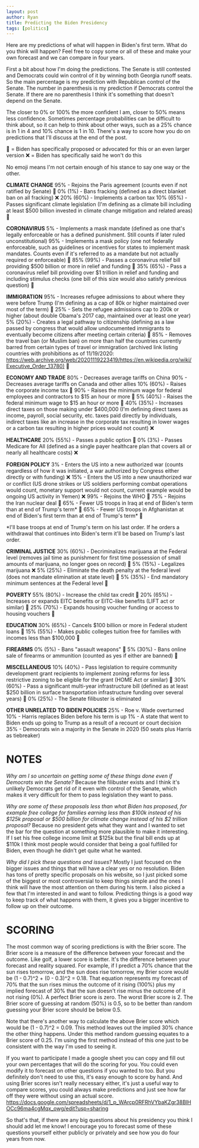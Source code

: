 ```yaml
---
layout: post
author: Ryan
title: Predicting the Biden Presidency
tags: [politics]
---
```

Here are my predictions of what will happen in Biden's first term. What do you think will happen? Feel free to copy some or all of these and make your own forecast and we can compare in four years.

First a bit about how I'm doing the predictions. The Senate is still contested and Democrats could win control of it by winning both Georgia runoff seats. So the main percentage is my prediction with Republican control of the Senate. The number in parenthesis is my prediction if Democrats control the Senate. If there are no parenthesis I think it's something that doesn't depend on the Senate.

The closer to 0% or 100% the more confident I am, closer to 50% means less confidence. Sometimes percentage probabilities can be difficult to think about, so it can help to think about other ways, such as a 25% chance is in 1 in 4 and 10% chance is 1 in 10. There's a way to score how you do on predictions that I'll discuss at the end of the post.

:icecream: = Biden has specifically proposed or advocated for this or an even larger version
:x: = Biden has specifically said he won't do this

No emoji means I'm not certain enough of his stance to say one way or the other.

<b>CLIMATE CHANGE</b>
95% - Rejoins the Paris agreement (counts even if not ratified by Senate) :icecream:
0% (1%) - Bans fracking (defined as a direct blanket ban on all fracking) :x:
20% (60%) - Implements a carbon tax
10% (65%) - Passes significant climate legislation (I'm defining as a climate bill including at least $500 billion invested in climate change mitigation and related areas) :icecream:

<b>CORONAVIRUS</b>
5% - Implements a mask mandate (defined as one that's legally enforceable or has a defined punishment. Still counts if later ruled unconstitutional)
95% - Implements a mask policy (one not federally enforceable, such as guidelines or incentives for states to implement mask mandates. Counts even if it's referred to as a mandate but not actually required or enforceable) :icecream:
85% (99%) - Passes a coronavirus relief bill providing $500 billion or more in relief and funding :icecream:
35% (65%) - Pass a coronavirus relief bill providing over $1 trillion in relief and funding and including stimulus checks (one bill of this size would also satisfy previous question) :icecream:

<b>IMMIGRATION</b>
95% - Increases refugee admissions to about where they were before Trump (I'm defining as a cap of 80k or higher maintained over most of the term) :icecream:
25% - Sets the refugee admissions cap to 200k or higher (about double Obama's 2017 cap, maintained over at least one year)
5% (20%) - Creates a legal pathway to citizenship (defining as a law passed by congress that would allow undocumented immigrants to eventually become citizens after meeting certain criteria) :icecream:
85% - Removes the travel ban (or Muslim ban) on more than half the countries currently barred from certain types of travel or immigration (archived link listing countries with prohibitions as of 11/19/2020: <https://web.archive.org/web/20201119223419/https://en.wikipedia.org/wiki/Executive_Order_13780)> :icecream:

<b>ECONOMY AND TRADE</b>
80% - Decreases average tariffs on China
90% - Decreases average tariffs on Canada and other allies
10% (60%) - Raises the corporate income tax :icecream:
90% - Raises the minimum wage for federal employees and contractors to $15 an hour or more :icecream:
5% (40%) - Raises the federal minimum wage to $15 an hour or more :icecream:
40% (35%) - Increases direct taxes on those making under $400,000 (I'm defining direct taxes as income, payroll, social security, etc. taxes paid directly by individuals, indirect taxes like an increase in the corporate tax resulting in lower wages or a carbon tax resulting in higher prices would not count) :x:

<b>HEALTHCARE</b>
20% (55%) - Passes a public option :icecream:
0% (3%) - Passes Medicare for All (defined as a single payer healthcare plan that covers all or nearly all healthcare costs) :x:

<b>FOREIGN POLICY</b>
3% - Enters the US into a new authorized war (counts regardless of how it was initiated, a war authorized by Congress either directly or with funding) :x:
15% - Enters the US into a new unauthorized war or conflict (US drone strikes or US soldiers performing combat operations would count, monetary support would not count, current example would be ongoing US activity in Yemen) :x:
99% - Rejoins the WHO :icecream:
75% - Rejoins the Iran nuclear deal :icecream:
65% - Fewer US troops in Iraq at end of Biden's term than at end of Trump's term* :icecream:
65% - Fewer US troops in Afghanistan at end of Biden's first term than at end of Trump's term* :icecream:

*I'll base troops at end of Trump's term on his last order. If he orders a withdrawal that continues into Biden's term it'll be based on Trump's last order.

<b>CRIMINAL JUSTICE</b>
30% (60%) - Decriminalizes marijuana at the Federal level (removes jail time as punishment for first time possession of small amounts of marijuana, no longer goes on record) :icecream:
5% (15%) - Legalizes marijuana :x:
5% (25%) - Eliminate the death penalty at the federal level (does not mandate elimination at state level) :icecream:
5% (35%) - End mandatory minimum sentences at the Federal level :icecream:

<b>POVERTY</b>
55% (80%) - Increase the child tax credit :icecream:
20% (65%) - Increases or expands EITC benefits or EITC-like benefits (LIFT act or similar) :icecream:
25% (70%) - Expands housing voucher funding or access to housing vouchers :icecream:

<b>EDUCATION</b>
30% (65%) - Cancels $100 billion or more in Federal student loans :icecream:
15% (55%) - Makes public colleges tuition free for families with incomes less than $100,000 :icecream:

<b>FIREARMS</b>
0% (5%) - Bans "assault weapons" :icecream:
5% (30%) - Bans online sale of firearms or ammunition (counted as yes if either are banned) :icecream:

<b>MISCELLANEOUS</b>
10% (40%) - Pass legislation to require community development grant recipients to implement zoning reforms for less restrictive zoning to be eligible for the grant (HOME Act or similar) :icecream:
30% (60%) - Pass a significant multi-year infrastructure bill (defined as at least $250 billion in surface transportation infrastructure funding over several years) :icecream:
0% (25%) - The Senate filibuster is eliminated

<b>OTHER UNRELATED TO BIDEN POLICIES</b>
25% - Roe v. Wade overturned
10% - Harris replaces Biden before his term is up
1% - A state that went to Biden ends up going to Trump as a result of a recount or court decision
35% - Democrats win a majority in the Senate in 2020 (50 seats plus Harris as tiebreaker)

<h1>NOTES</h1>
<i>Why am I so uncertain on getting some of these things done even if Democrats win the Senate?</i>
Because the filibuster exists and I think it's unlikely Democrats get rid of it even with control of the Senate, which makes it very difficult for them to pass legislation they want to pass.

<i>Why are some of these proposals less than what Biden has proposed, for example free college for families earning less than $100k instead of his $125k proposal or $500 billion for climate change instead of his $2 trillion proposal?</i>
Because no president gets what they want and I wanted to set the bar for the question at something more plausible to make it interesting. If I set his free college income limit at $125k but the final bill ends up at $110k I think most people would consider that being a goal fulfilled for Biden, even though he didn't get quite what he wanted.

<i>Why did I pick these questions and issues?</i>
Mostly I just focused on the bigger issues and things that will have a clear yes or no resolution. Biden has tons of pretty specific proposals on his website, so I just picked some of the biggest or most controversial to keep things simple and the ones I think will have the most attention on them during his term. I also picked a few that I'm interested in and want to follow. Predicting things is a good way to keep track of what happens with them, it gives you a bigger incentive to follow up on their outcome.

<h1>SCORING</h1>
The most common way of scoring predictions is with the Brier score. The Brier score is a measure of the difference between your forecast and the outcome. Like golf, a lower score is better. It's the difference between your forecast and reality squared. For example, if I predict a 70% chance that the sun rises tomorrow, and the sun does rise tomorrow, my Brier score would be (1 - 0.7)^2 + (0 - 0.3)^2 = 0.18. That equation represents my forecast of 70% that the sun rises minus the outcome of it rising (100%) plus my implied forecast of 30% that the sun doesn't rise minus the outcome of it not rising (0%). A perfect Brier score is zero. The worst Brier score is 2. The Brier score of guessing at random (50%) is 0.5, so to be better than random guessing your Brier score should be below 0.5.

Note that there's another way to calculate the above Brier score which would be (1 - 0.7)^2 = 0.09. This method leaves out the implied 30% chance the other thing happens. Under this method random guessing equates to a Brier score of 0.25. I'm using the first method instead of this one just to be consistent with the way I'm used to seeing it.

If you want to participate I made a google sheet you can copy and fill out your own percentages that will do the scoring for you. You could even modify it to forecast on other questions if you wanted to too. But you definitely don't need to use this, it's easy enough to score by hand. And using Brier scores isn't really necessary either, it's just a useful way to compare scores, you could always make predictions and just see how far off they were without using an actual score. <https://docs.google.com/spreadsheets/d/1_p_WArcp0RFRhVYbaKZgr38BlHOCc96ma4cgMqx_owg/edit?usp=sharing>

So that's that, if there are any big questions about his presidency you think I should add let me know! I encourage you to forecast some of these questions yourself either publicly or privately and see how you do four years from now.